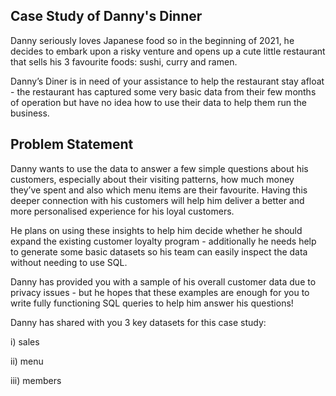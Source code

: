 ## Case Study of Danny's Dinner 

Danny seriously loves Japanese food so in the beginning of 2021, he decides to embark upon a risky venture and opens up a cute little restaurant that sells his 3 favourite foods: 
sushi, 
curry and 
ramen.

Danny’s Diner is in need of your assistance to help the restaurant stay afloat - the restaurant has captured some very basic data from their few months of operation but have no idea how to use their data to help them run the business.

## Problem Statement
Danny wants to use the data to answer a few simple questions about his customers, 
especially about their visiting patterns, how much money they’ve spent and also which menu items are their favourite. 
Having this deeper connection with his customers will help him deliver a better and more personalised experience for his loyal customers.

He plans on using these insights to help him decide whether he should expand the existing customer loyalty program - 
additionally he needs help to generate some basic datasets so his team can easily inspect the data without needing to use SQL.

Danny has provided you with a sample of his overall customer data due to privacy issues - but he hopes that these examples are enough for you to write fully functioning SQL queries to help him answer his questions!

Danny has shared with you 3 key datasets for this case study:

i) sales

ii) menu

iii) members

